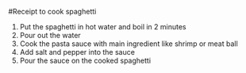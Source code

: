 #Receipt to cook spaghetti
1. Put the spaghetti in hot water and boil in 2 minutes
2. Pour out the water
3. Cook the pasta sauce with main ingredient like shrimp or meat ball
4. Add salt and pepper into the sauce
5. Pour the sauce on the cooked spaghetti
